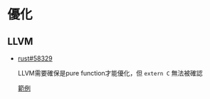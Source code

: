 # 優化

## LLVM

- [rust#58329](https://github.com/rust-lang/rust/issues/58329)

    LLVM需要確保是pure function才能優化，但 `extern C` 無法被確認

    [範例](https://rust.godbolt.org/z/YT4cM4Kd1)
